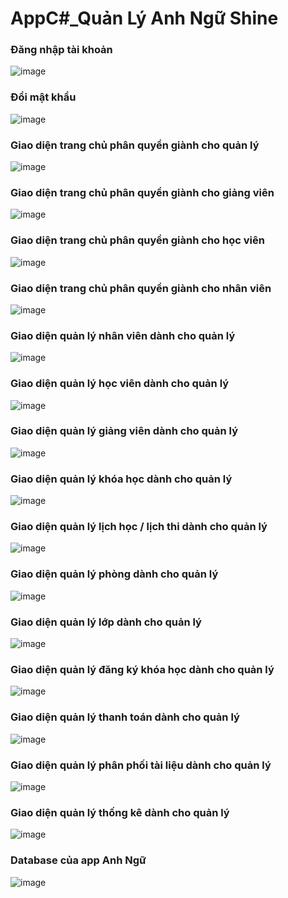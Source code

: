 # AppC#_Quản Lý Anh Ngữ Shine
<h3>Đăng nhập tài khoản</h3>

![image](https://github.com/vovanminhtri2002/C-Sharp_AppAnhNgu/assets/118377344/dbc21cf4-59f5-4a0c-bbfb-b2ff88738bc4)

<h3>Đổi mật khẩu</h3>

![image](https://github.com/vovanminhtri2002/C-Sharp_AppAnhNgu/assets/118377344/293bcc18-be2a-4540-ac3f-bef5a6a23781)

<h3>Giao diện trang chủ phân quyền giành cho quản lý </h3>

![image](https://github.com/vovanminhtri2002/C-Sharp_AppAnhNgu/assets/118377344/8f6290d3-03cd-40b8-9cad-1a32eac8e5ae)

<h3>Giao diện trang chủ phân quyền giành cho giảng viên</h3>

![image](https://github.com/vovanminhtri2002/C-Sharp_AppAnhNgu/assets/118377344/1432f8b1-46b7-4d55-b43f-d1481a650f2e)

<h3>Giao diện trang chủ phân quyền giành cho học viên</h3>

![image](https://github.com/vovanminhtri2002/C-Sharp_AppAnhNgu/assets/118377344/a71530a7-0c84-45ed-a86f-7e6a5da3f40e)

<h3>Giao diện trang chủ phân quyền giành cho nhân viên</h3>

![image](https://github.com/vovanminhtri2002/C-Sharp_AppAnhNgu/assets/118377344/b5761e1a-016c-4d49-bb29-b1857abdcc89)

<h3>Giao diện quản lý nhân viên dành cho quản lý</h3>

![image](https://github.com/vovanminhtri2002/C-Sharp_AppAnhNgu/assets/118377344/4e97f83d-0cd6-43f7-9244-f6d3e4f28342)

<h3>Giao diện quản lý học viên dành cho quản lý</h3>

![image](https://github.com/vovanminhtri2002/C-Sharp_AppAnhNgu/assets/118377344/a46a8a80-e6e7-4f05-807c-012ad5f8b76a)

<h3>Giao diện quản lý giảng viên dành cho quản lý</h3>

![image](https://github.com/vovanminhtri2002/C-Sharp_AppAnhNgu/assets/118377344/3bf62f27-18df-40d7-bd5d-327bc3044593)

<h3>Giao diện quản lý khóa học dành cho quản lý</h3>

![image](https://github.com/vovanminhtri2002/C-Sharp_AppAnhNgu/assets/118377344/0c3ee78c-e9a6-466a-8fc2-cfaa6a456f08)

<h3>Giao diện quản lý lịch học / lịch thi dành cho quản lý</h3>

![image](https://github.com/vovanminhtri2002/C-Sharp_AppAnhNgu/assets/118377344/9eae90dd-ae6c-4a79-a6c0-7184f1708fe9)

<h3>Giao diện quản lý phòng dành cho quản lý</h3>

![image](https://github.com/vovanminhtri2002/C-Sharp_AppAnhNgu/assets/118377344/5ed96085-18fb-4848-8eca-280220e4774e)

<h3>Giao diện quản lý lớp dành cho quản lý</h3>

![image](https://github.com/vovanminhtri2002/C-Sharp_AppAnhNgu/assets/118377344/2fd08846-6756-4a85-95ac-65fd18526806)

<h3>Giao diện quản lý đăng ký khóa học dành cho quản lý</h3>

![image](https://github.com/vovanminhtri2002/C-Sharp_AppAnhNgu/assets/118377344/4f6d43db-6935-479b-be0c-dca99a889dc9)

<h3>Giao diện quản lý thanh toán dành cho quản lý</h3>

![image](https://github.com/vovanminhtri2002/C-Sharp_AppAnhNgu/assets/118377344/ee995c92-6ad2-4455-9444-97d1f4c9008b)

<h3>Giao diện quản lý phân phối tài liệu dành cho quản lý</h3>

![image](https://github.com/vovanminhtri2002/C-Sharp_AppAnhNgu/assets/118377344/74a75864-5734-489c-9033-3943689794e2)

<h3>Giao diện quản lý thống kê dành cho quản lý</h3>

![image](https://github.com/vovanminhtri2002/C-Sharp_AppAnhNgu/assets/118377344/2cfe609a-1f97-4fcc-b898-5ce5b1cf92e6)

<h3>Database của app Anh Ngữ</h3>

![image](https://github.com/vovanminhtri2002/C-Sharp_AppAnhNgu/assets/118377344/1dcc46ea-911a-4d58-94e4-3632a985386f)
